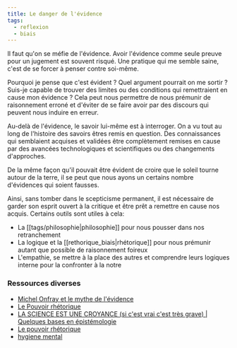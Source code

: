 ```yaml
---
title: Le danger de l'évidence
tags:
  - reflexion
  - biais
---
```


Il faut qu'on se méfie de l'évidence. Avoir l'évidence comme seule preuve pour un jugement est souvent risqué. Une pratique qui me semble saine, c'est de se forcer à penser contre soi-même.

Pourquoi je pense que c'est évident ? Quel argument pourrait on me sortir ? Suis-je capable de trouver des limites ou des conditions qui remettraient en cause mon évidence ? Cela peut nous permettre de nous prémunir de raisonnement erroné et d'éviter de se faire avoir par des discours qui peuvent nous induire en erreur.

Au-delà de l'évidence, le savoir lui-même est à interroger. On a vu tout au long de l'histoire des savoirs êtres remis en question. Des connaissances qui semblaient acquises et validées être complètement remises en cause par des avancées technologiques et scientifiques ou des changements d'approches.

De la même façon qu'il pouvait être évident de croire que le soleil tourne autour de la terre, il se peut que nous ayons un certains nombre d'évidences qui soient fausses.

Ainsi, sans tomber dans le scepticisme permanent, il est nécessaire de garder son esprit ouvert à la critique et être prêt a remettre en cause nos acquis. Certains outils sont utiles à cela:

- La [[tags/philosophie|philosophie]] pour nous pousser dans nos retranchement
- La logique et la [[rethorique_biais|rhétorique]] pour nous prémunir autant que possible de raisonnement foireux
- L'empathie, se mettre à la place des autres et comprendre leurs logiques interne pour la confronter à la notre

### Ressources diverses

- [Michel Onfray et le mythe de l'évidence](https://blog.francetvinfo.fr/classe-eco/2015/10/19/le-mythe-de-levidence.html)
- [Le Pouvoir rhétorique](https://www.seuil.com/ouvrage/le-pouvoir-rhetorique-clement-viktorovitch/9782021465877)
- [LA SCIENCE EST UNE CROYANCE (si c'est vrai c'est très grave) | Quelques bases en épistémologie](https://www.youtube.com/watch?v=YQ_qr-LA3AU)
- [Le pouvoir rhétorique](https://www.seuil.com/ouvrage/le-pouvoir-rhetorique-clement-viktorovitch/9782021465877)
- [hygiene mental](https://www.youtube.com/c/Hygi%C3%A8neMentale)
